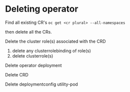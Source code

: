# Deleting operator

Find all existing CR's
`oc get <cr plural> --all-namespaces`

then delete all the CRs.

Delete the cluster role(s) associated with the CRD
1. delete any clusterrolebinding of role(s)
2. delete clusterrole(s)

Delete operator deployment

Delete CRD

Delete deploymentconfig utility-pod
